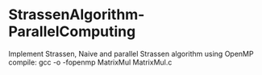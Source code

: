 # StrassenAlgorithm-ParallelComputing
Implement Strassen, Naive and parallel Strassen algorithm using OpenMP
compile: gcc -o -fopenmp MatrixMul MatrixMul.c
